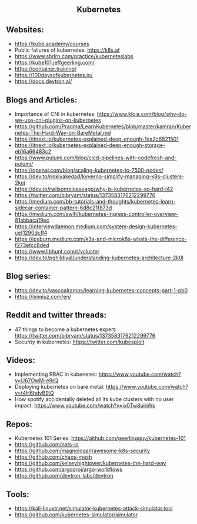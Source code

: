 <h2 align="center">Kubernetes</h2>

## Websites:

- https://kube.academy/courses
- Public failures of kubernetes: https://k8s.af
- https://www.shrlrn.com/practice/kuberneteslabs
- https://kube101.jeffgeerling.com/
- https://container.training/
- https://100daysofkubernetes.io/
- https://docs.devtron.ai/

## Blogs and Articles:

- Importance of CNI in kubernetes: https://www.kloia.com/blog/why-do-we-use-cni-plugins-on-kubernetes
- https://github.com/Praqma/LearnKubernetes/blob/master/kamran/Kubernetes-The-Hard-Way-on-BareMetal.md
- https://itnext.io/kubernetes-explained-deep-enough-1ea2c6821501
- https://itnext.io/kubernetes-explained-deep-enough-storage-eb16a66483c2
- https://www.pulumi.com/blog/cicd-pipelines-with-codefresh-and-pulumi/
- https://openai.com/blog/scaling-kubernetes-to-7500-nodes/
- https://dev.to/rinkiyakedad/kyverno-simplify-managing-k8s-clusters-2kej
- https://dev.to/rwilsonreleaseapp/why-is-kubernetes-so-hard-i42
- https://twitter.com/bibryam/status/1373583176212299776
- https://medium.com/bb-tutorials-and-thoughts/kubernetes-learn-sidecar-container-pattern-6d8c21f873d
- https://medium.com/swlh/kubernetes-ingress-controller-overview-81abbaca19ec
- https://interviewdaemon.medium.com/system-design-kubernetes-cef1290dcff4
- https://iceburn.medium.com/k3s-and-microk8s-whats-the-difference-f273efcc8ded
- https://www.libhunt.com/r/vcluster
- https://dev.to/pghildiyal/understanding-kubernetes-architecture-2k0l

## Blog series:

- https://dev.to/vascoalramos/learning-kubernetes-concepts-part-1-pb0
- https://iximiuz.com/en/

## Reddit and twitter threads:

- 47 things to become a kubernetes expert: https://twitter.com/bibryam/status/1373583176212299776
- Security in kubernetes: https://twitter.com/kubesploit

## Videos:

- Implementing RBAC in kubenetes: https://www.youtube.com/watch?v=U67OwM-e9rQ
- Deploying kubernetes on bare metal: https://www.youtube.com/watch?v=t4H6hdvB9iQ
- How spotify accidentally deleted all its kube clusters with no user impact: https://www.youtube.com/watch?v=ix0Tw8uinWs

## Repos:

- Kubernetes 101 Series: https://github.com/geerlingguy/kubernetes-101
- https://github.com/nats-io
- https://github.com/magnologan/awesome-k8s-security
- https://github.com/chaos-mesh
- https://github.com/kelseyhightower/kubernetes-the-hard-way
- https://github.com/argoproj/argo-workflows
- https://github.com/devtron-labs/devtron

## Tools:

- https://kali-linuxtr.net/simulator-kubernetes-attack-simulator.tool
- https://github.com/kubernetes-simulator/simulator

